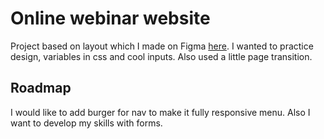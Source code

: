 # Online webinar website

Project based on layout which I made on Figma [here](https://www.figma.com/file/gcrS9qLM8CB5b0odvZYuWh/Webinar-page).
I wanted to practice design, variables in css and cool inputs. Also used a little page transition.

## Roadmap

I would like to add burger for nav to make it fully responsive menu. Also I want to develop my skills with forms.
